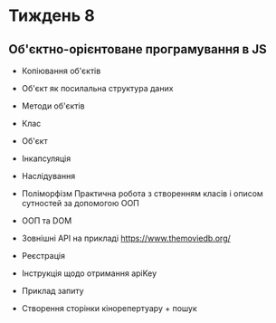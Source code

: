 # Тиждень 8

## Об'єктно-орієнтоване програмування в JS

- Копіювання об'єктів
- Об'єкт як посилальна структура даних
- Методи об'єктів
- Клас
- Об'єкт
- Інкапсуляція
- Наслідування
- Поліморфізм
Практична робота з створенням класів і описом сутностей за допомогою ООП

- ООП та DOM
- Зовнішні API на прикладі https://www.themoviedb.org/
- Реєстрація
- Інструкція щодо отримання apiKey
- Приклад запиту
- Створення сторінки кінорепертуару + пошук
